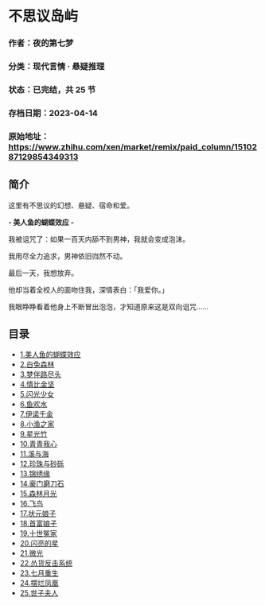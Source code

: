 # 不思议岛屿

### 作者：夜的第七梦

### 分类：现代言情 · 悬疑推理

### 状态：已完结，共 25 节

### 存档日期：2023-04-14

### 原始地址：https://www.zhihu.com/xen/market/remix/paid_column/1510287129854349313


## 简介
这里有不思议的幻想、悬疑、宿命和爱。


**- 美人鱼的蝴蝶效应 -**


我被诅咒了：如果一百天内舔不到男神，我就会变成泡沫。


我用尽全力追求，男神依旧岿然不动。


最后一天，我想放弃。


他却当着全校人的面吻住我，深情表白：「我爱你。」


我眼睁睁看着他身上不断冒出泡泡，才知道原来这是双向诅咒……




## 目录
- [1.美人鱼的蝴蝶效应](1.美人鱼的蝴蝶效应.md)<!-- 2022-05-18 09:20 -->
- [2.白兔森林](2.白兔森林.md)<!-- 2022-06-02 10:14 -->
- [3.梦伴路尽头](3.梦伴路尽头.md)<!-- 2023-03-17 08:17 -->
- [4.情比金坚](4.情比金坚.md)<!-- 2023-03-17 10:17 -->
- [5.闪光少女](5.闪光少女.md)<!-- 2023-03-16 08:52 -->
- [6.鱼欢水](6.鱼欢水.md)<!-- 2023-03-17 09:32 -->
- [7.伊诺千金](7.伊诺千金.md)<!-- 2023-03-17 03:36 -->
- [8.小渔之家](8.小渔之家.md)<!-- 2023-03-17 10:33 -->
- [9.星光竹](9.星光竹.md)<!-- 2022-08-22 11:17 -->
- [10.青青我心](10.青青我心.md)<!-- 2022-09-07 10:37 -->
- [11.溪与海](11.溪与海.md)<!-- 2022-09-16 06:43 -->
- [12.珍珠与砂砾](12.珍珠与砂砾.md)<!-- 2022-10-11 11:24 -->
- [13.锦绣缘](13.锦绣缘.md)<!-- 2022-10-19 09:58 -->
- [14.豪门磨刀石](14.豪门磨刀石.md)<!-- 2022-10-24 10:30 -->
- [15.森林月光](15.森林月光.md)<!-- 2022-10-26 09:51 -->
- [16.飞鸟](16.飞鸟.md)<!-- 2023-01-05 06:40 -->
- [17.状元娘子](17.状元娘子.md)<!-- 2023-01-05 06:40 -->
- [18.首富娘子](18.首富娘子.md)<!-- 2023-01-05 06:40 -->
- [19.十世冤家](19.十世冤家.md)<!-- 2023-01-05 06:40 -->
- [20.闪亮的星](20.闪亮的星.md)<!-- 2023-01-05 06:40 -->
- [21.微光](21.微光.md)<!-- 2023-01-05 06:40 -->
- [22.怂货反击系统](22.怂货反击系统.md)<!-- 2023-01-11 09:17 -->
- [23.七月重生](23.七月重生.md)<!-- 2023-02-03 07:08 -->
- [24.摆烂凤凰](24.摆烂凤凰.md)<!-- 2023-03-02 10:18 -->
- [25.世子夫人](25.世子夫人.md)<!-- 2023-03-23 09:37 -->